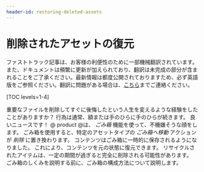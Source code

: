 ```yaml
---
header-id: restoring-deleted-assets
---
```


# 削除されたアセットの復元

<p class="alert alert-info"><span class="wysiwyg-color-blue120">ファストトラック記事は、お客様の利便性のために一部機械翻訳されています。また、ドキュメントは頻繁に更新が加えられており、翻訳は未完成の部分が含まれることをご了承ください。最新情報は都度公開されておりますため、必ず英語版をご参照ください。翻訳に問題がある場合は、<a href="mailto:support-content-jp@liferay.com">こちら</a>までご連絡ください。</span></p>

[TOC levels=1-4]

重要なファイルを削除してすぐに後悔したという人生を変えるような経験をしたことがありますか？ 行為は通常、額または手のひらに手のひらが続きます。 良いニュースです！ @ product @は、 *ごみ箱* 機能を使って、不機嫌そうな顔をします。 ごみ箱を使用すると、特定のアセットタイプの *ごみ箱へ移動* アクションが *削除* に置き換わります。 コンテンツはごみ箱に一時的に保存されるようになりました。 これにより、コンテンツを元の状態に復元できます。 リサイクルされたアイテムは、一定の期間が過ぎると完全に削除される可能性があります。 ごみ箱のしくみを説明する前に、ごみ箱の構成方法について説明します。
